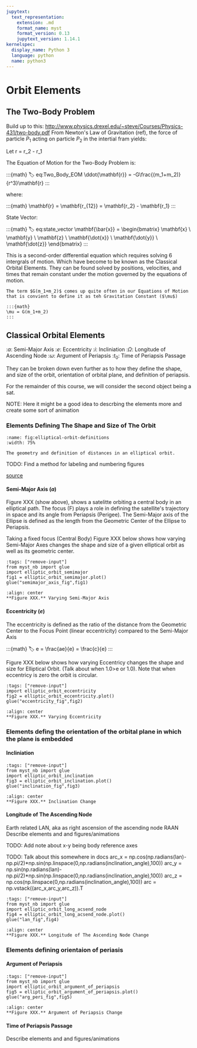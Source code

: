 ```yaml
---
jupytext:
  text_representation:
    extension: .md
    format_name: myst
    format_version: 0.13
    jupytext_version: 1.14.1
kernelspec:
  display_name: Python 3
  language: python
  name: python3
---
```



# Orbit Elements


## The Two-Body Problem

Build up to this:
http://www.physics.drexel.edu/~steve/Courses/Physics-431/two-body.pdf
From Newton's Law of Gravitation (ref), the force of particle $P_1$ acting on particle $P_2$ in the intertial fram yields: 

Let r = r_2 - r_1

The Equation of Motion for the Two-Body Problem is:

:::{math}
:label: eq:Two_Body_EOM
\ddot{\mathbf{r}} = -G\frac{(m_1+m_2)}{r^3}\mathbf{r}
:::

where:

<!-- :::{math}
M = m_1 + m_2
::: -->

:::{math}
\mathbf{r} = \mathbf{r_{12}} = \mathbf{r_2} - \mathbf{r_1}
:::

State Vector:

:::{math}
:label: eq:state_vector
\mathbf{\bar{x}} = \begin{bmatrix} 
    \mathbf{x} \\ \mathbf{y} \\ \mathbf{z} \\
    \mathbf{\dot{x}} \\ \mathbf{\dot{y}} \\ \mathbf{\dot{z}}
\end{bmatrix}
:::

This is a second-order differential equation which requires solving 6 intergrals of motion. Which have become to be known as the Classical Orbital Elements. They can be found solved by positions, velocities, and times that remain constant under the motion governed by the equations of motion.


```{note}
The term $G(m_1+m_2)$ comes up quite often in our Equations of Motion that is convient to define it as teh Gravitation Constant ($\mu$)

:::{math}
\mu = G(m_1+m_2)
:::
```

## Classical Orbital Elements

:$a$: Semi-Major Axis
:$e$: Eccentricity
:$i$: Incliniation
:$\Omega$: Longitude of Ascending Node
:$\omega$: Argument of Periapsis
:$t_0$: Time of Periapsis Passage

They can be broken down even further as to how they define the shape, and size of the orbit, orientation of orbital plane, and definition of periapsis. 



For the remainder of this course, we will consider the second object being a sat. 


NOTE: Here it might be a good idea to descrbing the elements more and create some sort of animation

### Elements Defining The Shape and Size of The Orbit

<!-- ```{image} ./images/elliptic_orbit_image.jpeg
:alt: Elliptic Orbit Definition
``` -->

```{figure} ./images/elliptic_orbit_image.jpeg
:name: fig:elliptical-orbit-definitions
:width: 75%

The geometry and definition of distances in an elliptical orbit.
```

TODO: Find a method for labeling and numbering figures

[source](https://space.stackexchange.com/questions/28361/spiraling-out-from-circular-orbit-to-escape-via-low-thrust-what-is-%CE%B3-gamma#:~:text=by%20uhoh%27s%20comment-,Source,-It%20is%20just)

#### Semi-Major Axis ($a$)


Figure XXX (show above), shows a satelitte orbiting a central body in an elliptical path. The focus (F) plays a role in defining the satellite's trajectory in space and its angle from Periapsis (Perigee). The Semi-Major axis of the Ellipse is defined as the length from the Geometric Center of the Ellipse to Periapsis. 

Taking a fixed focus (Central Body) Figure XXX below shows how varying Semi-Major Axes changes the shape and size of a given elliptical orbit as well as its geometric center. 

```{code-cell} ipython3
:tags: ["remove-input"]
from myst_nb import glue
import elliptic_orbit_semimajor
fig1 = elliptic_orbit_semimajor.plot()
glue("semimajor_axis_fig",fig1)
```

```{glue:figure} semimajor_axis_fig
:align: center
**Figure XXX.** Varying Semi-Major Axis
```


#### Eccentricity ($e$)

The eccentricity is defined as the ratio of the distance from the Geometric Center to the Focus Point (linear eccentricity) compared to the Semi-Major Axis 

:::{math}
:label:
e = \frac{ae}{e} = \frac{c}{e}
:::

Figure XXX below shows how varying Eccentricy changes the shape and size for Elliptical Orbit. (Talk about when 1.0>e or 1.0). Note that when eccentricy is zero the orbit is circular.

```{code-cell} ipython3
:tags: ["remove-input"]
import elliptic_orbit_eccentricity
fig2 = elliptic_orbit_eccentricity.plot()
glue("eccentricity_fig",fig2)
```

```{glue:figure} eccentricity_fig
:align: center
**Figure XXX.** Varying Eccentricity
```

### Elements defing the orientation of the orbital plane in which the plane is embedded

#### Incliniation

```{code-cell} ipython3
:tags: ["remove-input"]
from myst_nb import glue
import elliptic_orbit_inclination
fig3 = elliptic_orbit_inclination.plot()
glue("inclination_fig",fig3)
```

```{glue:figure} inclination_fig
:align: center
**Figure XXX.** Inclination Change
```

#### Longitude of The Ascending Node

Earth related LAN, aka as  right ascension of the ascending node RAAN
Describe elements and and figures/animations

TODO: Add note about x-y being body reference axes

TODO: Talk about this somewhere in docs
arc_x = np.cos(np.radians(lan)-np.pi/2)*np.sin(np.linspace(0,np.radians(inclination_angle),100))
arc_y = np.sin(np.radians(lan)-np.pi/2)*np.sin(np.linspace(0,np.radians(inclination_angle),100))
arc_z = np.cos(np.linspace(0,np.radians(inclination_angle),100))
arc = np.vstack((arc_x,arc_y,arc_z)).T

```{code-cell} ipython3
:tags: ["remove-input"]
from myst_nb import glue
import elliptic_orbit_long_acsend_node
fig4 = elliptic_orbit_long_acsend_node.plot()
glue("lan_fig",fig4)
```

```{glue:figure} lan_fig
:align: center
**Figure XXX.** Longitude of The Ascending Node Change
```

### Elements defining orientaion of periasis

#### Argument of Periapsis

```{code-cell} ipython3
:tags: ["remove-input"]
from myst_nb import glue
import elliptic_orbit_argument_of_periapsis
fig5 = elliptic_orbit_argument_of_periapsis.plot()
glue("arg_peri_fig",fig5)
```

```{glue:figure} arg_peri_fig
:align: center
**Figure XXX.** Argument of Periapsis Change
```

#### Time of Periapsis Passage

Describe elements and and figures/animations
